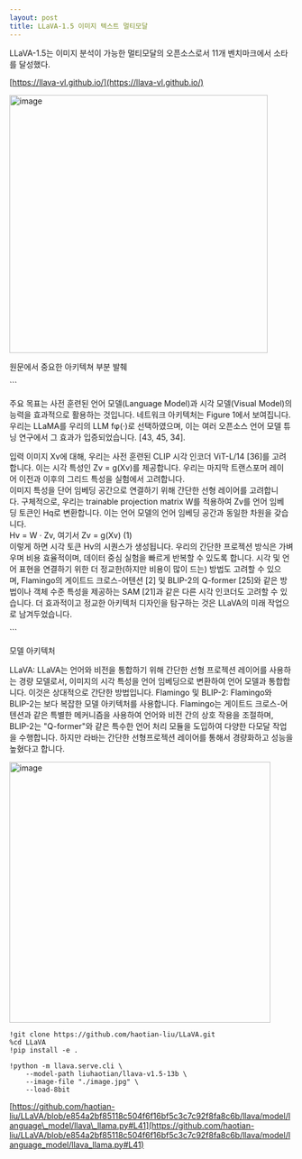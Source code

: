 ```yaml
---
layout: post
title: LLaVA-1.5 이미지 텍스트 멀티모달
---
```


LLaVA-1.5는 이미지 분석이 가능한 멀티모달의 오픈소스로서 11개 벤치마크에서 소타를 달성했다.

[https://llava-vl.github.io/](https://llava-vl.github.io/)

<img width="458" alt="image" src="https://github.com/hypro2/hypro2.github.io/assets/84513149/e230ea96-31de-457a-acf5-b7e96e850c5d">

원문에서 중요한 아키텍쳐 부분 발췌

\`\`\`

주요 목표는 사전 훈련된 언어 모델(Language Model)과 시각 모델(Visual Model)의 능력을 효과적으로 활용하는 것입니다. 네트워크 아키텍처는 Figure 1에서 보여집니다. 우리는 LLaMA를 우리의 LLM fφ(·)로 선택하였으며, 이는 여러 오픈소스 언어 모델 튜닝 연구에서 그 효과가 입증되었습니다. \[43, 45, 34\].  
  
입력 이미지 Xv에 대해, 우리는 사전 훈련된 CLIP 시각 인코더 ViT-L/14 \[36\]를 고려합니다. 이는 시각 특성인 Zv = g(Xv)를 제공합니다. 우리는 마지막 트랜스포머 레이어 이전과 이후의 그리드 특성을 실험에서 고려합니다.  
이미지 특성을 단어 임베딩 공간으로 연결하기 위해 간단한 선형 레이어를 고려합니다. 구체적으로, 우리는 trainable projection matrix W를 적용하여 Zv를 언어 임베딩 토큰인 Hq로 변환합니다. 이는 언어 모델의 언어 임베딩 공간과 동일한 차원을 갖습니다.  
Hv = W · Zv, 여기서 Zv = g(Xv) (1)  
이렇게 하면 시각 토큰 Hv의 시퀀스가 생성됩니다. 우리의 간단한 프로젝션 방식은 가벼우며 비용 효율적이며, 데이터 중심 실험을 빠르게 반복할 수 있도록 합니다. 시각 및 언어 표현을 연결하기 위한 더 정교한(하지만 비용이 많이 드는) 방법도 고려할 수 있으며, Flamingo의 게이트드 크로스-어텐션 \[2\] 및 BLIP-2의 Q-former \[25\]와 같은 방법이나 객체 수준 특성을 제공하는 SAM \[21\]과 같은 다른 시각 인코더도 고려할 수 있습니다. 더 효과적이고 정교한 아키텍처 디자인을 탐구하는 것은 LLaVA의 미래 작업으로 남겨두었습니다.

\`\`\`

모델 아키텍처  
  
LLaVA: LLaVA는 언어와 비전을 통합하기 위해 간단한 선형 프로젝션 레이어를 사용하는 경량 모델로서, 이미지의 시각 특성을 언어 임베딩으로 변환하여 언어 모델과 통합합니다. 이것은 상대적으로 간단한 방법입니다. Flamingo 및 BLIP-2: Flamingo와 BLIP-2는 보다 복잡한 모델 아키텍처를 사용합니다. Flamingo는 게이트드 크로스-어텐션과 같은 특별한 메커니즘을 사용하여 언어와 비전 간의 상호 작용을 조절하며, BLIP-2는 "Q-former"와 같은 특수한 언어 처리 모듈을 도입하여 다양한 다모달 작업을 수행합니다. 하지만 라바는 간단한 선형프로젝션 레이어를 통해서 경량화하고 성능을 높혔다고 합니다.

<img width="463" alt="image" src="https://github.com/hypro2/hypro2.github.io/assets/84513149/4f6110e4-e8e7-40a3-9ed0-87595d53249c">


```
!git clone https://github.com/haotian-liu/LLaVA.git
%cd LLaVA
!pip install -e .
```

```
!python -m llava.serve.cli \
    --model-path liuhaotian/llava-v1.5-13b \
    --image-file "./image.jpg" \
    --load-8bit
```

[https://github.com/haotian-liu/LLaVA/blob/e854a2bf85118c504f6f16bf5c3c7c92f8fa8c6b/llava/model/language\_model/llava\_llama.py#L41](https://github.com/haotian-liu/LLaVA/blob/e854a2bf85118c504f6f16bf5c3c7c92f8fa8c6b/llava/model/language_model/llava_llama.py#L41)
